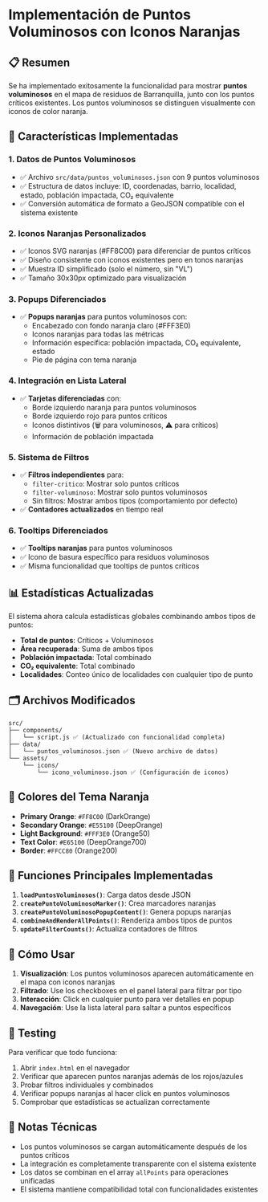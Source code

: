 # Implementación de Puntos Voluminosos con Iconos Naranjas

## 📋 Resumen

Se ha implementado exitosamente la funcionalidad para mostrar **puntos voluminosos** en el mapa de residuos de Barranquilla, junto con los puntos críticos existentes. Los puntos voluminosos se distinguen visualmente con iconos de color naranja.

## 🎯 Características Implementadas

### 1. **Datos de Puntos Voluminosos**
- ✅ Archivo `src/data/puntos_voluminosos.json` con 9 puntos voluminosos
- ✅ Estructura de datos incluye: ID, coordenadas, barrio, localidad, estado, población impactada, CO₂ equivalente
- ✅ Conversión automática de formato a GeoJSON compatible con el sistema existente

### 2. **Iconos Naranjas Personalizados**
- ✅ Iconos SVG naranjas (#FF8C00) para diferenciar de puntos críticos
- ✅ Diseño consistente con iconos existentes pero en tonos naranjas
- ✅ Muestra ID simplificado (solo el número, sin "VL")
- ✅ Tamaño 30x30px optimizado para visualización

### 3. **Popups Diferenciados**
- ✅ **Popups naranjas** para puntos voluminosos con:
  - Encabezado con fondo naranja claro (#FFF3E0)
  - Iconos naranjas para todas las métricas
  - Información específica: población impactada, CO₂ equivalente, estado
  - Pie de página con tema naranja

### 4. **Integración en Lista Lateral**
- ✅ **Tarjetas diferenciadas** con:
  - Borde izquierdo naranja para puntos voluminosos
  - Borde izquierdo rojo para puntos críticos  
  - Iconos distintivos (🗑️ para voluminosos, ⚠️ para críticos)
  - Información de población impactada

### 5. **Sistema de Filtros**
- ✅ **Filtros independientes** para:
  - `filter-critico`: Mostrar solo puntos críticos
  - `filter-voluminoso`: Mostrar solo puntos voluminosos
  - Sin filtros: Mostrar ambos tipos (comportamiento por defecto)
- ✅ **Contadores actualizados** en tiempo real

### 6. **Tooltips Diferenciados**
- ✅ **Tooltips naranjas** para puntos voluminosos
- ✅ Icono de basura específico para residuos voluminosos
- ✅ Misma funcionalidad que tooltips de puntos críticos

## 📊 Estadísticas Actualizadas

El sistema ahora calcula estadísticas globales combinando ambos tipos de puntos:

- **Total de puntos**: Críticos + Voluminosos  
- **Área recuperada**: Suma de ambos tipos
- **Población impactada**: Total combinado
- **CO₂ equivalente**: Total combinado
- **Localidades**: Conteo único de localidades con cualquier tipo de punto

## 🗂️ Archivos Modificados

```
src/
├── components/
│   └── script.js ✅ (Actualizado con funcionalidad completa)
├── data/
│   └── puntos_voluminosos.json ✅ (Nuevo archivo de datos)
└── assets/
    └── icons/
        └── icono_voluminoso.json ✅ (Configuración de iconos)
```

## 🎨 Colores del Tema Naranja

- **Primary Orange**: `#FF8C00` (DarkOrange)
- **Secondary Orange**: `#E55100` (DeepOrange)  
- **Light Background**: `#FFF3E0` (Orange50)
- **Text Color**: `#E65100` (DeepOrange700)
- **Border**: `#FFCC80` (Orange200)

## 🔧 Funciones Principales Implementadas

1. **`loadPuntosVoluminosos()`**: Carga datos desde JSON
2. **`createPuntoVoluminosoMarker()`**: Crea marcadores naranjas
3. **`createPuntoVoluminosoPopupContent()`**: Genera popups naranjas
4. **`combineAndRenderAllPoints()`**: Renderiza ambos tipos de puntos
5. **`updateFilterCounts()`**: Actualiza contadores de filtros

## 🚀 Cómo Usar

1. **Visualización**: Los puntos voluminosos aparecen automáticamente en el mapa con iconos naranjas
2. **Filtrado**: Use los checkboxes en el panel lateral para filtrar por tipo
3. **Interacción**: Click en cualquier punto para ver detalles en popup
4. **Navegación**: Use la lista lateral para saltar a puntos específicos

## 🧪 Testing

Para verificar que todo funciona:

1. Abrir `index.html` en el navegador
2. Verificar que aparecen puntos naranjas además de los rojos/azules
3. Probar filtros individuales y combinados
4. Verificar popups naranjas al hacer click en puntos voluminosos
5. Comprobar que estadísticas se actualizan correctamente

## 📝 Notas Técnicas

- Los puntos voluminosos se cargan automáticamente después de los puntos críticos
- La integración es completamente transparente con el sistema existente
- Los datos se combinan en el array `allPoints` para operaciones unificadas
- El sistema mantiene compatibilidad total con funcionalidades existentes